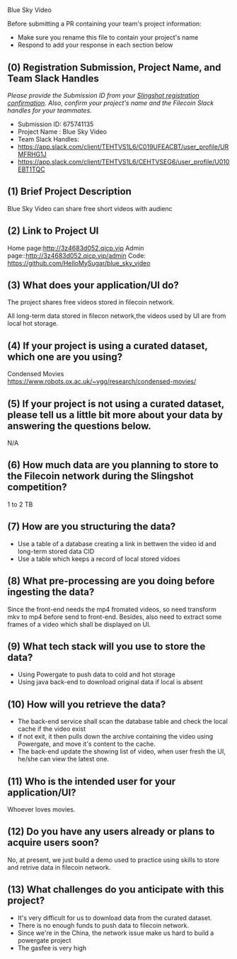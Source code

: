 # <Project Name>

Blue Sky Video

Before submitting a PR containing your team's project information:
- Make sure you rename this file to contain your project's name
- Respond to add your response in each section below

## (0) Registration Submission, Project Name, and Team Slack Handles

*Please provide the Submission ID from your [Slingshot registration confirmation](https://slingshot.filecoin.io/register-now).  Also, confirm your project's name and the Filecoin Slack handles for your teammates.*
- Submission ID: 675741135
- Project Name : Blue Sky Video
- Team Slack Handles: 
- https://app.slack.com/client/TEHTVS1L6/C019UFEACBT/user_profile/URMFRHG1J
- https://app.slack.com/client/TEHTVS1L6/CEHTVSEG6/user_profile/U010EBT1TQC
## (1) Brief Project Description

Blue Sky Video can share free short videos with audienc

## (2) Link to Project UI

Home page:http://3z4683d052.qicp.vip
Admin page::http://3z4683d052.qicp.vip/admin
Code: https://github.com/HelloMySugar/blue_sky_video

## (3) What does your application/UI do?
The project shares free videos stored in filecoin network.

All long-term data stored in filecon network,the videos used by UI are from local hot storage.


## (4) If your project is using a curated dataset, which one are you using?

Condensed Movies
https://www.robots.ox.ac.uk/~vgg/research/condensed-movies/

## (5) If your project is not using a curated dataset, please tell us a little bit more about your data by answering the questions below.

N/A

## (6) How much data are you planning to store to the Filecoin network during the Slingshot competition?

1 to 2 TB 

## (7) How are you structuring the data?

- Use a table of a database creating a link in bettwen the video id and long-term stored data CID
- Use a table which keeps a record of local stored vidoes

## (8) What pre-processing are you doing before ingesting the data?

Since the front-end needs the mp4 fromated videos, so need transform mkv  to mp4 before send to front-end.
Besides, also need to extract some frames of a video which shall be displayed on UI.

## (9)  What tech stack will you use to store the data?

- Using Powergate to push data to cold and hot storage
- Using java back-end to download original data if local is absent

## (10) How will you retrieve the data?

- The back-end service shall scan the database table and check the local cache if the video exist
- if not exit, it then pulls down the archive containing the video using Powergate, and move it's content to the cache.
- The back-end update the showing list of video, when user fresh the UI, he/she can view the latest one.

## (11) Who is the intended user for your application/UI?

Whoever loves movies.

## (12) Do you have any users already or plans to acquire users soon?

No, at present, we just build a demo used to practice using skills to store and retrive data in filecoin network.

## (13) What challenges do you anticipate with this project?

-  It's very difficult for us to download data from the curated dataset.
- There is no enough funds to push data to filecoin network.
- Since we're in the China, the network issue make us hard to build a powergate project
- The gasfee is very high
  
  
